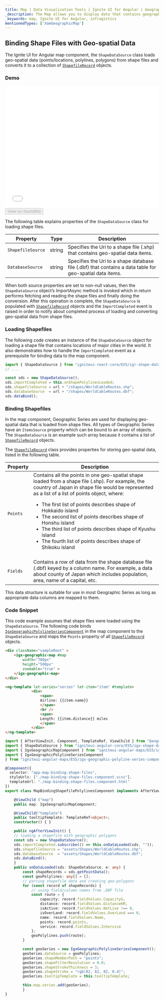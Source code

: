 ```yaml
---
title: Map | Data Visualization Tools | Ignite UI for Angular | Geographic Shape Files | Infragistics
_description: The Map allows you to display data that contains geographic locations from view models or geo-spatial data loaded from shape files. View the demo, dependencies, usage and toolbar for more information.
_keywords: map, Ignite UI for Angular, infragistics
mentionedTypes: ['XamGeographicMap']
---
```


## Binding Shape Files with Geo-spatial Data

The Ignite UI for Angular map component, the `ShapeDataSource` class loads geo-spatial data (points/locations, polylines, polygons) from shape files and converts it to a collection of [`ShapefileRecord`](/components/map_binding_geographic_shape_files.html) objects.

### Demo

<div class="sample-container loading" style="height: 400px">
    <iframe id="geo-map-binding-shp-polylines-iframe" src='{environment:demosBaseUrl}/maps/geo-map-binding-shp-polylines' width="100%" height="100%" seamless frameBorder="0" onload="onXPlatSampleIframeContentLoaded(this);"></iframe>
</div>
<div>
    <button data-localize="stackblitz" disabled class="stackblitz-btn"   data-iframe-id="geo-map-binding-shp-polylines-iframe" data-demos-base-url="{environment:demosBaseUrl}">View on StackBlitz
    </button>
</div>

<div class="divider--half"></div>

The following table explains properties of the `ShapeDataSource` class for loading shape files.

| Property          | Type   | Description                                                                                              |
| ----------------- | ------ | -------------------------------------------------------------------------------------------------------- |
| `ShapefileSource` | string | Specifies the Uri to a shape file (.shp) that contains geo-spatial data items.                           |
| `DatabaseSource`  | string | Specifies the Uri to a shape database file (.dbf) that contains a data table for geo-spatial data items. |

<!-- TODO add for WPF only: -->

<!-- Both of the source properties for shape files are of Uri type. This means that shape files can be embedded resources in the application assembly and on the internet (via http). Refer to the previous section for more information on this process. The rules for resolving Uri objects are equivalent to any standard Uri property, for example the BitmapImage.UriSource property. -->

When both source properties are set to non-null values, then the `ShapeDataSource` object’s ImportAsync method is invoked which in return performs fetching and reading the shape files and finally doing the conversion. After this operation is complete, the `ShapeDataSource` is populated with [`ShapefileRecord`](/components/map_binding_geographic_shape_files.html) objects and the `ImportCompleted` event is raised in order to notify about completed process of loading and converting geo-spatial data from shape files.

### Loading Shapefiles

The following code creates an instance of the `ShapeDataSource` object for loading a shape file that contains locations of major cities in the world. It also demonstrates how to handle the `ImportCompleted` event as a prerequisite for binding data to the map component.

```ts
import { ShapeDataSource } from "igniteui-react-core/ES5/igr-shape-data-source";
// ...

const sds = new ShapeDataSource();
sds.importCompleted = this.onShapePolylinesLoaded;
sds.shapefileSource = url + "/shapes/WorldCableRoutes.shp";
sds.databaseSource  = url + "/shapes/WorldCableRoutes.dbf";
sds.dataBind();
```

### Binding Shapefiles

In the map component, Geographic Series are used for displaying geo-spatial data that is loaded from shape files. All types of Geographic Series have an `ItemsSource` property which can be bound to an array of objects. The `ShapeDataSource` is an example such array because it contains a list of [`ShapefileRecord`](/components/map_binding_geographic_shape_files.html) objects.

The [`ShapefileRecord`](/components/map_binding_geographic_shape_files.html) class provides properties for storing geo-spatial data, listed in the following table.

| Property   | Description                                                                                                                                                                                                                                                                                                                                                                                                                                                                     |
| ---------- | ------------------------------------------------------------------------------------------------------------------------------------------------------------------------------------------------------------------------------------------------------------------------------------------------------------------------------------------------------------------------------------------------------------------------------------------------------------------------------- |
| `Points`   | Contains all the points in one geo-spatial shape loaded from a shape file (.shp). For example, the country of Japan in shape file would be represented as a list of a list of points object, where:<ul><li>The first list of points describes shape of Hokkaido island</li><li>The second list of points describes shape of Honshu island</li><li>The third list of points describes shape of Kyushu island</li><li>The fourth list of points describes shape of Shikoku island |
| </li></ul> |                                                                                                                                                                                                                                                                                                                                                                                                                                                                                 |
| `Fields`   | Contains a row of data from the shape database file (.dbf) keyed by a column name. For example, a data about county of Japan which includes population, area, name of a capital, etc.                                                                                                                                                                                                                                                                                           |

This data structure is suitable for use in most Geographic Series as long as appropriate data columns are mapped to them.

### Code Snippet

This code example assumes that shape files were loaded using the `ShapeDataSource`.
The following code binds [`IgxGeographicPolylineSeriesComponent`](/components/map_binding_geographic_shape_files.html) in the map component to the `ShapeDataSource` and maps the `Points` property of all [`ShapefileRecord`](/components/map_binding_geographic_shape_files.html) objects.

```html
<div className="sampleRoot" >
    <igx-geographic-map #map
        width="700px"
        height="500px"
        zoomable="true" >
    </igx-geographic-map>
</div>

<ng-template let-series="series" let-item="item" #template>
            <div>
                <span>
                Airline: {{item.name}}
                </span>
                <br />
                <span>
                Length: {{item.distance}} miles
                </span>
            </div>
</ng-template>
```

```ts
import { AfterViewInit, Component, TemplateRef, ViewChild } from "@angular/core";
import { ShapeDataSource } from "igniteui-angular-core/ES5/igx-shape-data-source";
import { IgxGeographicMapComponent } from "igniteui-angular-maps/ES5/igx-geographic-map-component";
import { IgxGeographicPolylineSeriesComponent
} from "igniteui-angular-maps/ES5/igx-geographic-polyline-series-component";

@Component({
  selector: "app-map-binding-shape-files",
  styleUrls: ["./map-binding-shape-files.component.scss"],
  templateUrl: "./map-binding-shape-files.component.html"
})
export class MapBindingShapefilePolylinesComponent implements AfterViewInit {

    @ViewChild ("map")
    public map: IgxGeographicMapComponent;

    @ViewChild("template")
    public tooltipTemplate: TemplateRef<object>;
    constructor() { }

    public ngAfterViewInit() {
    // loading a shapefile with geographic polygons
    const sds = new ShapeDataSource();
    sds.importCompleted.subscribe(() => this.onDataLoaded(sds, ""));
    sds.shapefileSource = "assets/Shapes/WorldCableRoutes.shp";
    sds.databaseSource  = "assets/Shapes/WorldCableRoutes.dbf";
    sds.dataBind();
    }
    public onDataLoaded(sds: ShapeDataSource, e: any) {
        const shapeRecords = sds.getPointData();
        const geoPolylines: any[] = [];
        // parsing shapefile data and creating geo-polygons
        for (const record of shapeRecords) {
            // using field/column names from .DBF file
            const route = {
                capacity: record.fieldValues.CapacityG,
                distance: record.fieldValues.DistanceKM,
                isActive: record.fieldValues.NotLive !== 0,
                isOverLand: record.fieldValues.OverLand === 0,
                name: record.fieldValues.Name,
                points: record.points,
                service: record.fieldValues.InService
            };
            geoPolylines.push(route);
        }

        const geoSeries = new IgxGeographicPolylineSeriesComponent();
        geoSeries.dataSource = geoPolylines;
        geoSeries.shapeMemberPath = "points";
        geoSeries.shapeFilterResolution = 0.0;
        geoSeries.shapeStrokeThickness = 3;
        geoSeries.shapeStroke = "rgb(82, 82, 82, 0.4)";
        geoSeries.tooltipTemplate = this.tooltipTemplate;

        this.map.series.add(geoSeries);
        }
}
```
